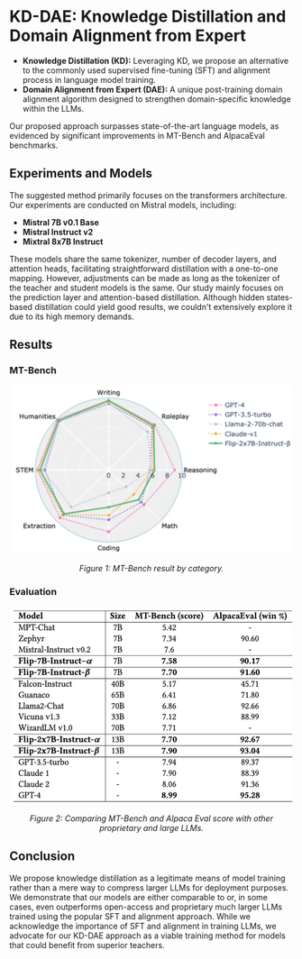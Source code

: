 # KD-DAE: Knowledge Distillation and Domain Alignment from Expert

- **Knowledge Distillation (KD):** Leveraging KD, we propose an alternative to the commonly used supervised fine-tuning (SFT) and alignment process in language model training. 
- **Domain Alignment from Expert (DAE):** A unique post-training domain alignment algorithm designed to strengthen domain-specific knowledge within the LLMs.

Our proposed approach surpasses state-of-the-art language models, as evidenced by significant improvements in MT-Bench and AlpacaEval benchmarks.

## Experiments and Models

The suggested method primarily focuses on the transformers architecture. Our experiments are conducted on Mistral models, including:

- **Mistral 7B v0.1 Base**
- **Mistral Instruct v2**
- **Mixtral 8x7B Instruct**

These models share the same tokenizer, number of decoder layers, and attention heads, facilitating straightforward distillation with a one-to-one mapping. However, adjustments can be made as long as the tokenizer of the teacher and student models is the same. Our study mainly focuses on the prediction layer and attention-based distillation. Although hidden states-based distillation could yield good results, we couldn't extensively explore it due to its high memory demands.

## Results

### MT-Bench

<p align="center">
  <a href="url"><img src="./assets/images/radar_plot.png" height="300" width="500"></a>
</p>

<p align="center"><i>Figure 1: MT-Bench result by category.</i></p>

### Evaluation

<p align="center">
  <a href="url"><img src="./assets/images/evaluation.png" height="350" width="500"></a>
</p>

<p align="center"><i>Figure 2: Comparing MT-Bench and Alpaca Eval score with other proprietary and large LLMs.</i></p>

## Conclusion

We propose knowledge distillation as a legitimate means of model training rather than a mere way to compress larger LLMs for deployment purposes. We demonstrate that our models are either comparable to or, in some cases, even outperforms open-access and proprietary much larger LLMs trained using the popular SFT and alignment approach. While we acknowledge the importance of SFT and alignment in training LLMs, we advocate for our KD-DAE approach as a viable training method for models that could benefit from superior teachers.
